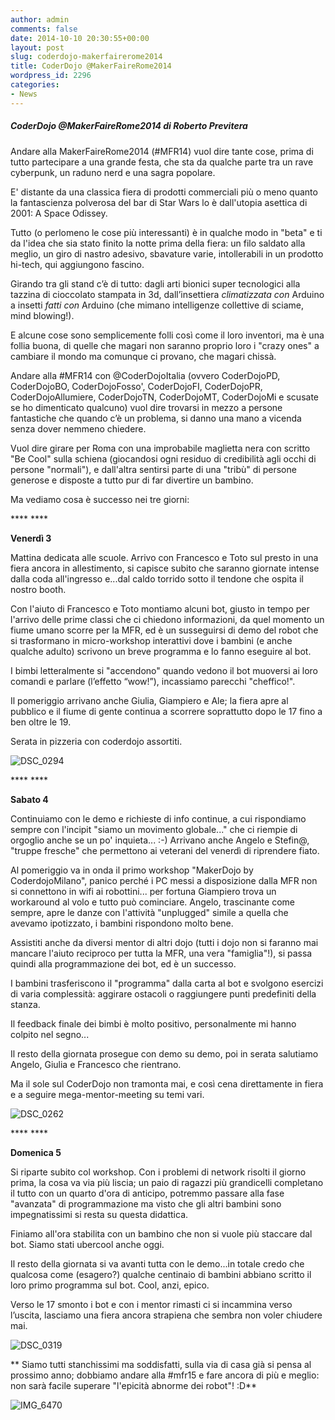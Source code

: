 ```yaml
---
author: admin
comments: false
date: 2014-10-10 20:30:55+00:00
layout: post
slug: coderdojo-makerfairerome2014
title: CoderDojo @MakerFaireRome2014
wordpress_id: 2296
categories:
- News
---
```


##### CoderDojo @MakerFaireRome2014 di Roberto Previtera




Andare alla MakerFaireRome2014 (#MFR14) vuol dire tante cose, prima di tutto partecipare a una grande festa, che sta da qualche parte tra un rave cyberpunk, un raduno nerd e una sagra popolare.

E' distante da una classica fiera di prodotti commerciali più o meno quanto la fantascienza polverosa del bar di Star Wars lo è dall'utopia asettica di 2001: A Space Odissey.

Tutto (o perlomeno le cose più interessanti) è in qualche modo in "beta" e ti da l'idea che sia stato finito la notte prima della fiera: un filo saldato alla meglio, un giro di nastro adesivo, sbavature varie, intollerabili in un prodotto hi-tech, qui aggiungono fascino.

Girando tra gli stand c’è di tutto: dagli arti bionici super tecnologici alla tazzina di cioccolato stampata in 3d, dall’insettiera _climatizzata con_ Arduino a insetti _fatti con_ Arduino (che mimano intelligenze collettive di sciame, mind blowing!).

E alcune cose sono semplicemente folli così come il loro inventori, ma è una follia buona, di quelle che magari non saranno proprio loro i "crazy ones" a cambiare il mondo ma comunque ci provano, che magari chissà.

Andare alla #MFR14 con @CoderDojoItalia (ovvero CoderDojoPD, CoderDojoBO, CoderDojoFosso', CoderDojoFI, CoderDojoPR, CoderDojoAllumiere, CoderDojoTN, CoderDojoMT, CoderDojoMi e scusate se ho dimenticato qualcuno) vuol dire trovarsi in mezzo a persone fantastiche che quando c’è un problema, si danno una mano a vicenda senza dover nemmeno chiedere.

Vuol dire girare per Roma con una improbabile maglietta nera con scritto "Be Cool" sulla schiena (giocandosi ogni residuo di credibilità agli occhi di persone "normali"), e dall'altra sentirsi parte di una "tribù" di persone generose e disposte a tutto pur di far divertire un bambino.

Ma vediamo cosa è successo nei tre giorni:

**** ****

**Venerdì 3**

Mattina dedicata alle scuole. Arrivo con Francesco e Toto sul presto in una fiera ancora in allestimento, si capisce subito che saranno giornate intense dalla coda all'ingresso e...dal caldo torrido sotto il tendone che ospita il nostro booth.

Con l'aiuto di Francesco e Toto montiamo alcuni bot, giusto in tempo per l'arrivo delle prime classi che ci chiedono informazioni, da quel momento un fiume umano scorre per la MFR, ed è un susseguirsi di demo del robot che si trasformano in micro-workshop interattivi dove i bambini (e anche qualche adulto) scrivono un breve programma e lo fanno eseguire al bot.

I bimbi letteralmente si "accendono" quando vedono il bot muoversi ai loro comandi e parlare (l’effetto “wow!”), incassiamo parecchi "cheffico!".

Il pomeriggio arrivano anche Giulia, Giampiero e Ale; la fiera apre al pubblico e il fiume di gente continua a scorrere soprattutto dopo le 17 fino a ben oltre le 19.

Serata in pizzeria con coderdojo assortiti.

![DSC_0294](http://coderdojomilano.it/wp-content/uploads/2014/10/DSC_0294-e1412976308779.jpg)

**** ****



**Sabato 4**

Continuiamo con le demo e richieste di info continue, a cui rispondiamo sempre con l'incipit "siamo un movimento globale..." che ci riempie di orgoglio anche se un po' inquieta... :-) Arrivano anche Angelo e Stefin@, "truppe fresche" che permettono ai veterani del venerdì di riprendere fiato.

Al pomeriggio va in onda il primo workshop "MakerDojo by CoderdojoMilano", panico perché i PC messi a disposizione dalla MFR non si connettono in wifi ai robottini... per fortuna Giampiero trova un workaround al volo e tutto può cominciare. Angelo, trascinante come sempre, apre le danze con l'attività "unplugged" simile a quella che avevamo ipotizzato, i bambini rispondono molto bene.

Assistiti anche da diversi mentor di altri dojo (tutti i dojo non si faranno mai mancare l'aiuto reciproco per tutta la MFR, una vera "famiglia"!), si passa quindi alla programmazione dei bot, ed è un successo.

I bambini trasferiscono il "programma" dalla carta al bot e svolgono esercizi di varia complessità: aggirare ostacoli o raggiungere punti predefiniti della stanza.

Il feedback finale dei bimbi è molto positivo, personalmente mi hanno colpito nel segno...

Il resto della giornata prosegue con demo su demo, poi in serata salutiamo Angelo, Giulia e Francesco che rientrano.

Ma il sole sul CoderDojo non tramonta mai, e così cena direttamente in fiera e a seguire mega-mentor-meeting su temi vari.

![DSC_0262](http://coderdojomilano.it/wp-content/uploads/2014/10/DSC_0262-e1412976358263.jpg)

**** ****



**Domenica 5**

Si riparte subito col workshop. Con i problemi di network risolti il giorno prima, la cosa va via più liscia; un paio di ragazzi più grandicelli completano il tutto con un quarto d'ora di anticipo, potremmo passare alla fase "avanzata" di programmazione ma visto che gli altri bambini sono impegnatissimi si resta su questa didattica.

Finiamo all'ora stabilita con un bambino che non si vuole più staccare dal bot. Siamo stati ubercool anche oggi.

Il resto della giornata si va avanti tutta con le demo...in totale credo che qualcosa come (esagero?) qualche centinaio di bambini abbiano scritto il loro primo programma sul bot. Cool, anzi, epico.

Verso le 17 smonto i bot e con i mentor rimasti ci si incammina verso l’uscita, lasciamo una fiera ancora strapiena che sembra non voler chiudere mai.

![DSC_0319](http://coderdojomilano.it/wp-content/uploads/2014/10/DSC_0319-e1412976409211.jpg)

**
Siamo tutti stanchissimi ma soddisfatti, sulla via di casa già si pensa al prossimo anno; dobbiamo andare alla #mfr15 e fare ancora di più e meglio: non sarà facile superare "l'epicità abnorme dei robot"! :D**



![IMG_6470](http://coderdojomilano.it/wp-content/uploads/2014/10/IMG_6470.jpg)


